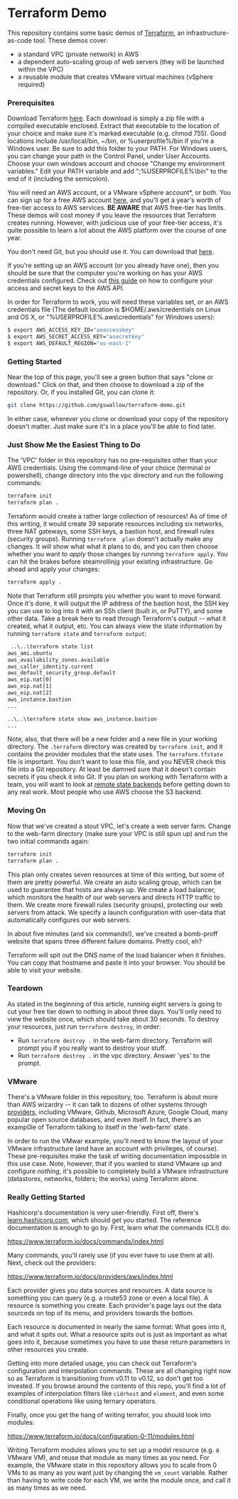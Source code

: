 # Terraform Demo
This repository contains some basic demos of [Terraform](https://terraform.io), an infrastructure-as-code tool.  These demos cover:

- a standard VPC (private network) in AWS
- a dependent auto-scaling group of web servers (they will be launched within the VPC)
- a reusable module that creates VMware virtual machines (vSphere required)

### Prerequisites
Download Terraform [here](https://www.terraform.io/downloads.html).  Each download is simply a zip file with a compiled executable
enclosed.  Extract that executable to the location of your choice and make sure it's marked executable (e.g. chmod 755).  Good locations
include /usr/local/bin, ~/bin, or %userprofile%/bin if you're a Windows user.  Be sure to add this folder to your PATH.  For Windows users,
you can change your path in the Control Panel, under User Accounts.  Choose your own windows account and choose "Change my environment
variables." Edit your PATH variable and add ";%USERPROFILE%\bin" to the end of it (including the semicolon).

You will need an AWS account, or a VMware vSphere account*, or both.  You can sign up for a free AWS account [here](https://aws.amazon.com/),
and you'll get a year's worth of free-tier access to AWS services.  **BE AWARE** that AWS free-tier has limits.  These demos will cost money
if you leave the resources that Terraform creates running.  However, with judicious use of your free-tier access, it's quite possible to 
learn a lot about the AWS platform over the course of one year.

You don't need Git, but you should use it.  You can download that [here](https://git-scm.com/downloads).

If you're setting up an AWS account (or you already have one), then you should be sure that the computer you're working on has your AWS
credentials configured.  Check out [this guide](https://docs.aws.amazon.com/cli/latest/userguide/cli-chap-welcome.html) on how to configure
your access and secret keys to the AWS API.

In order for Terraform to work, you will need these variables set, or an AWS credentials file (The default location is $HOME/.aws/credentials
on Linux and OS X, or "%USERPROFILE%\.aws\credentials" for Windows users):

```bash
$ export AWS_ACCESS_KEY_ID="anaccesskey"
$ export AWS_SECRET_ACCESS_KEY="asecretkey"
$ export AWS_DEFAULT_REGION="us-east-1"
```

### Getting Started

Near the top of this page, you'll see a green button that says "clone or download."  Click on that, and then choose to download a zip of
the repository.  Or, if you installed Git, you can clone it:

```bash
git clone https://github.com/gswallow/terraform-demo.git
```

In either case, wherever you clone or download your copy of the repository doesn't matter.  Just make sure it's in a place you'll be
able to find later.

### Just Show Me the Easiest Thing to Do
The 'VPC' folder in this repository has no pre-requisites other than your AWS credentials.  Using the command-line of your choice
(terminal or powershell), change directory into the vpc directory and run the following commands:

```bash
terraform init
terraform plan .
```

Terraform would create a rather large collection of resources!  As of time of this writing, it would create 39 separate resources
including six networks, three NAT gateways, some SSH keys, a bastion host, and firewall rules (security groups). Running `terraform 
plan` doesn't actually make any changes.  It will show what what it plans to do, and you can then choose whether you want to *apply* 
those changes by running `terraform apply`.  You can hit the brakes before steamrollinjg your existing infrastructure.  Go ahead and
apply your changes:

```bash
terraform apply .
```

Note that Terraform still prompts you whether you want to move forward.  Once it's done, it will output the IP address of the bastion
host, the SSH key you can use to log into it with an SSh client (built in, or PuTTY), and some other data.  Take a break here to read
through Terraform's output -- what it created, what it output, etc.  You can always view the state information by running `terraform state`
and `terraform output`:

```bash
 ..\..\terraform state list
aws_ami.ubuntu
aws_availability_zones.available
aws_caller_identity.current
aws_default_security_group.default
aws_eip.nat[0]
aws_eip.nat[1]
aws_eip.nat[2]
aws_instance.bastion
...

..\..\terraform state show aws_instance.bastion
...
```

Note, also, that there will be a new folder and a new file in your working directory.  The `.terraform` directory was created by `terraform
init`, and it contains the provider modules that the state uses.  The `terraform.tfstate` file is important.  You don't want to lose this file,
and you NEVER check this file into a Git repository.  At least be damned sure that it doesn't contain secrets if you check it into Git.  If 
you plan on working with Terraform with a team, you will want to look at [remote state backends](https://www.terraform.io/docs/backends/types/remote.html)
before getting down to any real work.  Most people who use AWS choose the S3 backend.

### Moving On
Now that we've created a stout VPC, let's create a web server farm. Change to the web-farm directory (make sure your VPC is still spun up)
and run the two initial commands again:

```bash
terraform init
terraform plan .
```

This plan only creates seven resources at time of this writing, but some of them are pretty powerful.  We create an auto scaling group, which
can be used to guarantee that hosts are always up.  We create a load balancer, which monitors the health of our web servers and directs
HTTP traffic to them.  We create more firewall rules (security groups), protecting our web servers from attack.  We specify a launch configuration
with user-data that automatically configures our web servers.  

In about five minutes (and six commands!), we've created a bomb-proff website that spans three different failure domains.  Pretty cool, eh?

Terraform will spit out the DNS name of the load balancer when it finishes.  You can copy that hostname and paste it into your browser.  You should
be able to visit your website.

### Teardown
As stated in the beginning of this article, running eight servers is going to cut your free tier down to nothing in about three days.  You'll 
only need to view the website once, which should take about 30 seconds.  To destroy your resources, just run `terraform destroy`, in order:

- Run `terraform destroy .` in the web-farm directory.  Terraform will prompt you if you really want to destroy your stuff.
- Run `terraform destroy .` in the vpc directory.  Answer 'yes' to the prompt.

### VMware
There's a VMware folder in this repository, too.  Terraform is about more than AWS wizardry -- it can talk to dozens of other systems through
[providers](https://www.terraform.io/docs/providers/index.html), including VMware, Github, Microsoft Azure, Google Cloud, many popular open 
source databases, and even itself.  In fact, there's an examp0le of Terraform talking to itself in the 'web-farm' state.

In order to run the VMwar example, you'll need to know the layout of your VMware infrastructure (and have an account with privileges, of course).
These pre-requisites make the task of writing documentation impossible in this use case.  Note, however, that if you wanted to stand VMware up and 
configure *nothing*, it's possible to completely build a VMware infrastructure (datastores, networks, folders; the works) using Terraform alone.

### Really Getting Started

Hashicorp's documentation is very user-friendly.  First off, there's [learn.hashicorp.com](https://learn.hashicorp.com/terraform/), which
should get you started.  The reference documentation is enough to go by.  First, learn what the commands (CLI) do:

https://www.terraform.io/docs/commands/index.html

Many commands, you'll rarely use (if you ever have to use them at all).  Next, check out the providers:

https://www.terraform.io/docs/providers/aws/index.html

Each provider gives you data sources and resources.  A data source is something you can query (e.g. a route53 zone or even a local file).
A resource is something you create.  Each provider's page lays out the data sourceds on top of its menu, and providers towards the bottom.

Each resource is documented in nearly the same format: What goes into it, and what it spits out.  What a resource spits out is just as important
as what goes into it, because sometimes you have to use these return parameters in other resources you create.

Getting into more detailed usage, you can check out Terraform's configuration and interpolation commands.  These are all changing right now
so as Terraform is transitioning from v0.11 to v0.12, so don't get too invested.  If you browse around the contents of this repo,
you'll find a lot of examples of interpolation filters like `cidrhost` and `element`, and even some conditional operations like using ternary 
operators.

Finally, once you get the hang of writing terrafor, you should look into modules:

https://www.terraform.io/docs/configuration-0-11/modules.html

Writing Terraform modules allows you to set up a model resource (e.g. a VMware VM), and reuse that module as many times as you need.  For
example, the VMware state in this repository allows you to scale from 0 VMs to as many as you want just by changing the `vm_count` variable.
Rather than having to write code for each VM, we write the module once, and call it as many times as we need.

